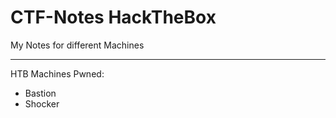 # CTF-Notes HackTheBox 
My Notes for different Machines 
***
HTB Machines Pwned:
- Bastion
- Shocker
